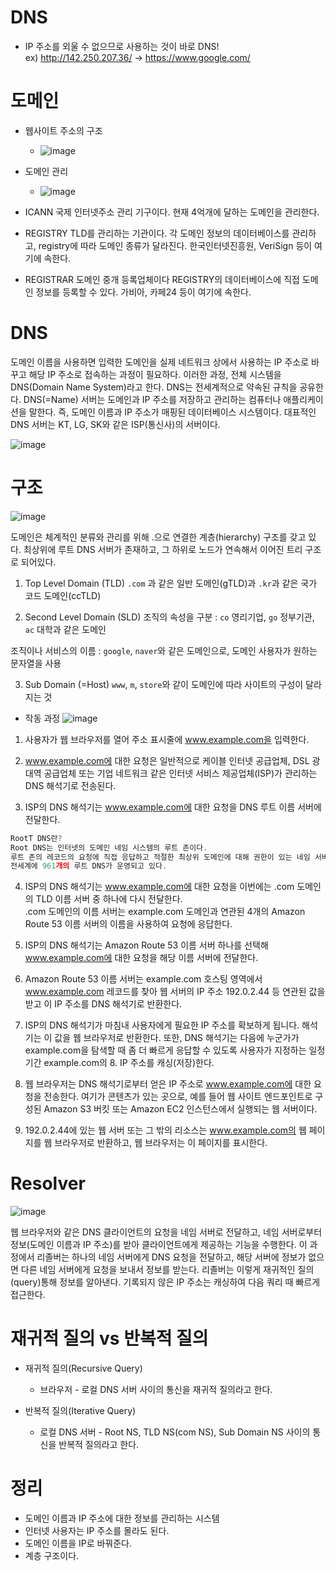 # DNS

- IP 주소를 외울 수 없으므로 사용하는 것이 바로 DNS!  
  ex) http://142.250.207.36/ -> https://www.google.com/

# 도메인

- 웹사이트 주소의 구조
  - ![image](https://user-images.githubusercontent.com/68051794/210775735-4b85300d-4b6d-4352-9f29-38d2a561462b.png)
  
- 도메인 관리
  - ![image](https://user-images.githubusercontent.com/68051794/210775963-80d161da-0252-4798-bc72-f76492e047e5.png)

- ICANN
  국제 인터넷주소 관리 기구이다.
  현재 4억개에 달하는 도메인을 관리한다.

- REGISTRY
  TLD를 관리하는 기관이다.
  각 도메인 정보의 데이터베이스를 관리하고, registry에 따라 도메인 종류가 달라진다.
  한국인터넷진흥원, VeriSign 등이 여기에 속한다.

- REGISTRAR
  도메인 중개 등록업체이다
  REGISTRY의 데이터베이스에 직접 도메인 정보를 등록할 수 있다.
  가비아, 카페24 등이 여기에 속한다.

# DNS

도메인 이름을 사용하면 입력한 도메인을 실제 네트워크 상에서 사용하는 IP 주소로 바꾸고 해당 IP 주소로 접속하는 과정이 필요하다. 이러한 과정, 전체 시스템을 DNS(Domain Name System)라고 한다. DNS는 전세계적으로 약속된 규칙을 공유한다.
DNS(=Name) 서버는 도메인과 IP 주소를 저장하고 관리하는 컴퓨터나 애플리케이션을 말한다. 즉, 도메인 이름과 IP 주소가 매핑된 데이터베이스 시스템이다. 대표적인 DNS 서버는 KT, LG, SK와 같은 ISP(통신사)의 서버이다.

![image](https://user-images.githubusercontent.com/68051794/210776223-35ad34ad-60d2-4438-b240-12273fec72f0.png)

# 구조

![image](https://user-images.githubusercontent.com/68051794/210775388-7b51692c-5081-460e-9761-2618efeaabc1.png)

도메인은 체계적인 분류와 관리를 위해 .으로 연결한 계층(hierarchy) 구조를 갖고 있다. 최상위에 루트 DNS 서버가 존재하고, 그 하위로 노드가 연속해서 이어진 트리 구조로 되어있다.

1. Top Level Domain (TLD)
   `.com` 과 같은 일반 도메인(gTLD)과 `.kr`과 같은 국가 코드 도메인(ccTLD)

2. Second Level Domain (SLD)
   조직의 속성을 구분
   : `co` 영리기업, `go` 정부기관, `ac` 대학과 같은 도메인

조직이나 서비스의 이름
: `google`, `naver`와 같은 도메인으로, 도메인 사용자가 원하는 문자열을 사용

3. Sub Domain (=Host)
   `www`, `m`, `store`와 같이 도메인에 따라 사이트의 구성이 달라지는 것

- 작동 과정
  ![image](https://user-images.githubusercontent.com/68051794/210778773-45d5ad48-1a42-4c24-8045-96680d7878c5.png)

1. 사용자가 웹 브라우저를 열어 주소 표시줄에 www.example.com을 입력한다.

2. www.example.com에 대한 요청은 일반적으로 케이블 인터넷 공급업체, DSL 광대역 공급업체 또는 기업 네트워크 같은 인터넷 서비스 제공업체(ISP)가 관리하는 DNS 해석기로 전송된다.

3. ISP의 DNS 해석기는 www.example.com에 대한 요청을 DNS 루트 이름 서버에 전달한다.

```javascript
RootT DNS란?
Root DNS는 인터넷의 도메인 네임 시스템의 루트 존이다.
루트 존의 레코드의 요청에 직접 응답하고 적절한 최상위 도메인에 대해 권한이 있는 네임 서버 목록을 반환함으로써 다른 요청에 응답한다. 
전세계에 961개의 루트 DNS가 운영되고 있다. 
```

4. ISP의 DNS 해석기는 www.example.com에 대한 요청을 이번에는 .com 도메인의 TLD 이름 서버 중 하나에 다시 전달한다.  
   .com 도메인의 이름 서버는 example.com 도메인과 연관된 4개의 Amazon Route 53 이름 서버의 이름을 사용하여 요청에 응답한다.

5. ISP의 DNS 해석기는 Amazon Route 53 이름 서버 하나를 선택해 www.example.com에 대한 요청을 해당 이름 서버에 전달한다.

6. Amazon Route 53 이름 서버는 example.com 호스팅 영역에서 www.example.com 레코드를 찾아 웹 서버의 IP 주소 192.0.2.44 등 연관된 값을 받고 이 IP 주소를 DNS 해석기로 반환한다.

7. ISP의 DNS 해석기가 마침내 사용자에게 필요한 IP 주소를 확보하게 됩니다. 해석기는 이 값을 웹 브라우저로 반환한다. 또한, DNS 해석기는 다음에 누군가가 example.com을 탐색할 때 좀 더 빠르게 응답할 수 있도록 사용자가 지정하는 일정 기간 example.com의 8. IP 주소를 캐싱(저장)한다.

8. 웹 브라우저는 DNS 해석기로부터 얻은 IP 주소로 www.example.com에 대한 요청을 전송한다. 여기가 콘텐츠가 있는 곳으로, 예를 들어 웹 사이트 엔드포인트로 구성된 Amazon S3 버킷 또는 Amazon EC2 인스턴스에서 실행되는 웹 서버이다.

9. 192.0.2.44에 있는 웹 서버 또는 그 밖의 리소스는 www.example.com의 웹 페이지를 웹 브라우저로 반환하고, 웹 브라우저는 이 페이지를 표시한다.

# Resolver

![image](https://user-images.githubusercontent.com/68051794/210777053-3a29f78d-df9b-4dcd-aa0a-b2d15544c605.png)

웹 브라우저와 같은 DNS 클라이언트의 요청을 네임 서버로 전달하고, 네임 서버로부터 정보(도메인 이름과 IP 주소)를 받아 클라이언트에게 제공하는 기능을 수행한다. 이 과정에서 리졸버는 하나의 네임 서버에게 DNS 요청을 전달하고, 해당 서버에 정보가 없으면 다른 네임 서버에게 요청을 보내서 정보를 받는다. 리졸버는 이렇게 재귀적인 질의(query)통해 정보를 알아낸다.
기록되지 않은 IP 주소는 캐싱하여 다음 쿼리 때 빠르게 접근한다.

# 재귀적 질의 vs 반복적 질의

- 재귀적 질의(Recursive Query)
  - 브라우저 - 로컬 DNS 서버 사이의 통신을 재귀적 질의라고 한다.
- 반복적 질의(Iterative Query)

  - 로컬 DNS 서버 - Root NS, TLD NS(com NS), Sub Domain NS 사이의 통신을 반복적 질의라고 한다.

# 정리

- 도메인 이름과 IP 주소에 대한 정보를 관리하는 시스템
- 인터넷 사용자는 IP 주소를 몰라도 된다.
- 도메인 이름을 IP로 바꿔준다.
- 계층 구조이다.
